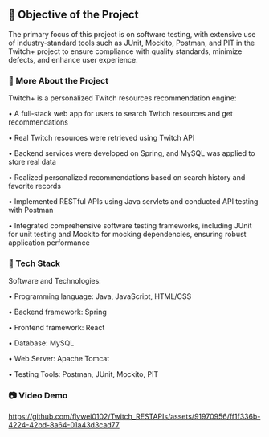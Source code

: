 <!-- About the Project -->
## :star2: Objective of the Project
The primary focus of this project is on software testing, with extensive use of industry-standard tools such as JUnit, Mockito, Postman, and PIT in the Twitch+ project to ensure compliance with quality standards, minimize defects, and enhance user experience.

<!-- Features -->
### :dart: More About the Project
Twitch+ is a personalized Twitch resources recommendation engine:

•	A full‐stack web app for users to search Twitch resources and get recommendations 

•	Real Twitch resources were retrieved using Twitch API

•	Backend services were developed on Spring, and MySQL was applied to store real data

•	Realized personalized recommendations based on search history and favorite records

•	Implemented RESTful APIs using Java servlets and conducted API testing with Postman

• Integrated comprehensive software testing frameworks, including JUnit for unit testing and Mockito for mocking dependencies, ensuring robust application performance

<!-- TechStack -->
### :space_invader: Tech Stack
Software and Technologies:

•	Programming language: Java, JavaScript, HTML/CSS

•	Backend framework: Spring

•	Frontend framework: React

•	Database: MySQL

•	Web Server: Apache Tomcat

•	Testing Tools: Postman, JUnit, Mockito, PIT

<!-- Video Demo -->
### :camera: Video Demo

https://github.com/flywei0102/Twitch_RESTAPIs/assets/91970956/ff1f336b-4224-42bd-8a64-01a43d3cad77

